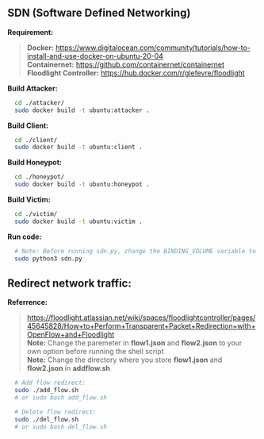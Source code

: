 ## SDN (Software Defined Networking)
**Requirement:** <br> 
>  **Docker:** https://www.digitalocean.com/community/tutorials/how-to-install-and-use-docker-on-ubuntu-20-04 <br>
   **Containernet:** https://github.com/containernet/containernet <br>
   **Floodlight Controller:** https://hub.docker.com/r/glefevre/floodlight <br>
  
**Build Attacker:** <br> 
```bash
  cd ./attacker/ 
  sudo docker build -t ubuntu:attacker .
```
**Build Client:**
```bash
  cd ./client/
  sudo docker build -t ubuntu:client . 
```
**Build Honeypot:**
```bash
  cd ./honeypot/ 
  sudo docker build -t ubuntu:honeypot . 
``` 
**Build Victim:** 
```bash
  cd ./victim/
  sudo docker build -t ubuntu:victim .
```
**Run code:**
```bash
  # Note: Before running sdn.py, change the BINDING_VOLUME variable to your own directory
  sudo python3 sdn.py
```
## Redirect network traffic:
**Referrence:**
> https://floodlight.atlassian.net/wiki/spaces/floodlightcontroller/pages/45645828/How+to+Perform+Transparent+Packet+Redirection+with+OpenFlow+and+Floodlight <br>
  **Note:** Change the paremeter in **flow1.json** and **flow2.json** to your own option before running the shell script <br>
  **Note:** Change the directory where you store **flow1.json** and **flow2.json** in **addflow.sh**
```bash
  # Add flow redirect:
  sudo ./add_flow.sh 
  # or sudo bash add_flow.sh
```
```bash
  # Delete flow redirect: 
  sudo ./del_flow.sh 
  # or sudo bash del_flow.sh
```

